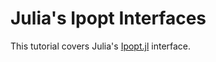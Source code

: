 # Julia's Ipopt Interfaces
This tutorial covers Julia's [Ipopt.jl](https://github.com/jump-dev/Ipopt.jl) interface.
